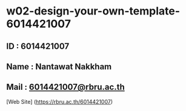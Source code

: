# w02-design-your-own-template-6014421007
## ID : 6014421007
## Name : Nantawat Nakkham
## Mail : 6014421007@rbru.ac.th

[Web Site]
(https://rbru.ac.th/6014421007)
